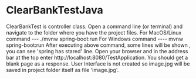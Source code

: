 # ClearBankTestJava
ClearBankTest is controller class.
Open a command line (or terminal) and navigate to the folder where you have the project files. 
For MacOS/Linux command ---  ./mvnw spring-boot:run
For Windows command ---- mvnw spring-boot:run
After executing above command, some lines will be shown , you can see 'spring has stared' line.
Open your browser and in the address bar at the top enter http://localhost:8080/TestApplication. You should get a blank page as a response.
User Interface is not created so image.jpg will be saved in project folder itself as file 'image.jpg'.

